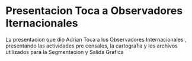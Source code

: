 # Presentacion Toca a Observadores Iternacionales

La presentacion que dio Adrian Toca a los Observadores Internacionales , presentando las actividades pre censales, la cartografia y los archivos utilizados para la Segmentacion y Salida Grafica
